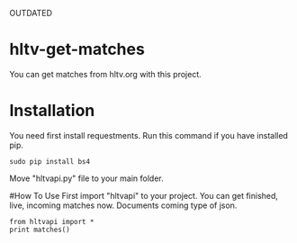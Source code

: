OUTDATED


# hltv-get-matches
You can get matches from hltv.org with this project.

# Installation
You need first install requestments. Run this command if you have installed pip.

    sudo pip install bs4

Move "hltvapi.py" file to your main folder.

#How To Use
First import "hltvapi" to your project. You can get finished, live, incoming matches now.
Documents coming type of json.

    from hltvapi import *
    print matches()
